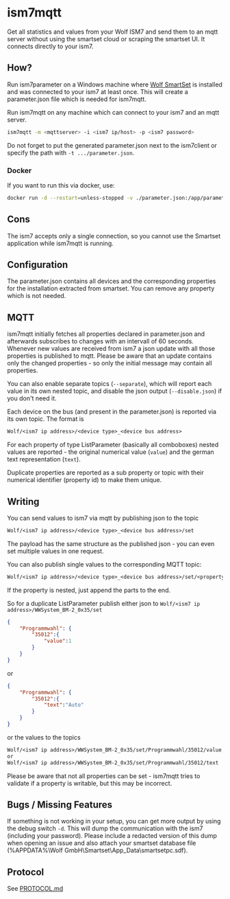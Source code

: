 # ism7mqtt

Get all statistics and values from your Wolf ISM7 and send them to an mqtt server without using the smartset cloud or scraping the smartset UI. It connects directly to your ism7.

## How?

Run ism7parameter on a Windows machine where [Wolf SmartSet](https://www.wolf.eu/download-asset/22335) is installed and was connected to your ism7 at least once. This will create a parameter.json file which is needed for ism7mqtt.

Run ism7mqtt on any machine which can connect to your ism7 and an mqtt server.

```sh
ism7mqtt -m <mqttserver> -i <ism7 ip/host> -p <ism7 password>
```

Do not forget to put the generated parameter.json next to the ism7client or specify the path with `-t .../parameter.json`.

### Docker

If you want to run this via docker, use:

```sh
docker run -d --restart=unless-stopped -v ./parameter.json:/app/parameter.json -e ISM7_MQTTHOST=<mqttserver> -e ISM7_IP=<ism7 ip/host> -e ISM7_PASSWORD=<ism7 password> zivillian/ism7mqtt:latest
```

## Cons

The ism7 accepts only a single connection, so you cannot use the Smartset application while ism7mqtt is running.

## Configuration

The parameter.json contains all devices and the corresponding properties for the installation extracted from smartset. You can remove any property which is not needed.

## MQTT

ism7mqtt initially fetches all properties declared in parameter.json and afterwards subscribes to changes with an intervall of 60 seconds. Whenever new values are received from ism7 a json update with all those properties is published to mqtt. Please be aware that an update contains only the changed properties - so only the initial message may contain all properties.

You can also enable separate topics (`--separate`), which will report each value in its own nested topic, and disable the json output (`--disable.json`) if you don't need it.

Each device on the bus (and present in the parameter.json) is reported via its own topic. The format is

```txt
Wolf/<ism7 ip address>/<device type>_<device bus address>
```

For each property of type ListParameter (basically all comboboxes) nested values are reported - the original numerical value (`value`) and the german text representation (`text`).

Duplicate properties are reported as a sub property or topic with their numerical identifier (property id) to make them unique.

## Writing

You can send values to ism7 via mqtt by publishing json to the topic

```txt
Wolf/<ism7 ip address>/<device type>_<device bus address>/set
```

The payload has the same structure as the published json - you can even set multiple values in one request.

You can also publish single values to the corresponding MQTT topic:

```txt
Wolf/<ism7 ip address>/<device type>_<device bus address>/set/<property name>/...
```

If the property is nested, just append the parts to the end.

So for a duplicate ListParameter publish either json to `Wolf/<ism7 ip address>/WWSystem_BM-2_0x35/set`

```json
{
    "Programmwahl": {
        "35012":{
            "value":1
        }
    }
}
```

or

```json
{
    "Programmwahl": {
        "35012":{
            "text":"Auto"
        }
    }
}
```

or the values to the topics

```txt
Wolf/<ism7 ip address>/WWSystem_BM-2_0x35/set/Programmwahl/35012/value
or
Wolf/<ism7 ip address>/WWSystem_BM-2_0x35/set/Programmwahl/35012/text
```

Please be aware that not all properties can be set - ism7mqtt tries to validate if a property is writable, but this may be incorrect.

## Bugs / Missing Features

If something is not working in your setup, you can get more output by using the debug switch `-d`. This will dump the communication with the ism7 (including your password). Please include a redacted version of this dump when opening an issue and also attach your smartset database file (%APPDATA%\Wolf GmbH\Smartset\App_Data\smartsetpc.sdf).

## Protocol

See [PROTOCOL.md](PROTOCOL.md)
